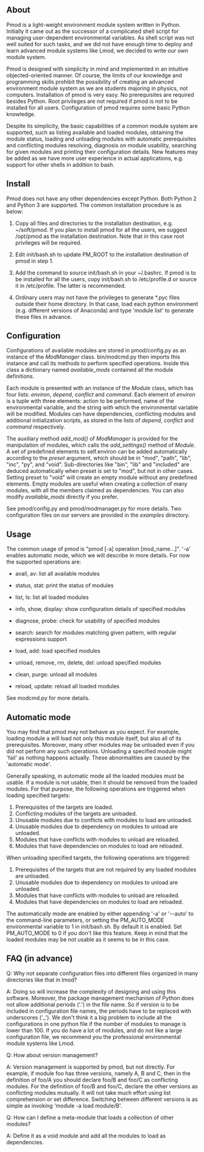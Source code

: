 About
-----
Pmod is a light-weight environment module system written in Python. Initially it
came out as the successor of a complicated shell script for managing
user-dependent environmental variables. As shell script was not well suited for
such tasks, and we did not have enough time to deploy and learn advanced module
systems like Lmod, we decided to write our own module system.

Pmod is designed with simplicity in mind and implemented in an intuitive
objected-oriented manner. Of course, the limits of our knowledge and programming
skills prohibit the possibility of creating an advanced environment module
system as we are students majoring in physics, not computers. Installation of
pmod is very easy. No prerequisites are required besides Python. Root privileges
are not required if pmod is not to be installed for all users. Configuration of
pmod requires some basic Python knowledge.

Despite its simplicity, the basic capabilities of a common module system are
supported, such as listing available and loaded modules, obtaining the module
status, loading and unloading modules with automatic prerequisites and
conflicting modules resolving, diagnosis on module usability, searching for
given modules and printing their configuration details. New features may be
added as we have more user experience in actual applications, e.g. support for
other shells in addition to bash.


Install
-------
Pmod does not have any other dependencies except Python. Both Python 2 and
Python 3 are supported. The common installation procedure is as below:

1. Copy all files and directories to the installation destination, e.g.
   ~/soft/pmod. If you plan to install pmod for all the users, we suggest
   /opt/pmod as the installation destination. Note that in this case root
   privileges will be required.

2. Edit init/bash.sh to update PM\_ROOT to the installation destination of pmod
   in step 1.

3. Add the command to source init/bash.sh in your ~/.bashrc. If pmod is to be
   installed for all the users, copy init/bash.sh to /etc/profile.d or source it
   in /etc/profile. The latter is recommended.

4. Ordinary users may not have the privileges to generate \*.pyc files outside
   their home directory. In that case, load each python environment (e.g.
   different versions of Anaconda) and type 'module list' to generate these
   files in advance.


Configuration
-------------
Configurations of available modules are stored in pmod/config.py as an instance
of the *ModManager* class. bin/modcmd.py then imports this instance and call its
methods to perform specified operations. Inside this class a dictionary named
*available\_mods* contained all the module definitions.

Each module is presented with an instance of the *Module* class, which has four
lists: *environ*, *depend*, *conflict* and *command*. Each element of *environ*
is a tuple with three elements: action to be performed, name of the
environmental variable, and the string with which the environmental variable
will be modified. Modules can have dependencies, conflicting modules and
additional initialization scripts, as stored in the lists of *depend*,
*conflict* and *command* respectively.

The auxiliary method *add\_mod()* of *ModManager* is provided for the
manipulation of modules, which calls the *add\_settings()* method of *Module*.
A set of predefined elements to self.environ can be added automatically
according to the *preset* argument, which should be in "mod", "path", "lib",
"inc", "py",  and "void". Sub-directories like "bin", "lib" and "included" are
deduced automatically when preset is set to "mod", but not in other cases.
Setting preset to "void" will create an empty module without any predefined
elements. Empty modules are useful when creating a collection of many modules,
with all the members claimed as dependencies. You can also modify
*available\_mods* directly if you prefer.

See pmod/config.py and pmod/modmanager.py for more details. Two configuration
files on our servers are provided in the *examples* directory.


Usage
-----
The common usage of pmod is "pmod [-a] operation [mod\_name...]". '-a' enables
automatic mode, which we will describe in more details. For now the supported
operations are:

- avail, av: list all available modules

- status, stat: print the status of modules

- list, ls: list all loaded modules

- info, show, display: show configuration details of specified modules

- diagnose, probe: check for usability of specified modules

- search: search for modules matching given pattern, with regular expressions
          support

- load, add: load specified modules

- unload, remove, rm, delete, del: unload specified modules

- clean, purge: unload all modules

- reload, update: reload all loaded modules

See modcmd.py for more details.


Automatic mode
--------------
You may find that pmod may not behave as you expect. For example, loading module
a will load not only this module itself, but also all of its prerequisites.
Moreover, many other modules may be unloaded even if you did not perform any
such operations. Unloading a specified module might 'fail' as nothing happens
actually. These abnormalities are caused by the 'automatic mode'.

Generally speaking, in automatic mode all the loaded modules must be usable. If
a module is not usable, then it should be removed from the loaded modules. For
that purpose, the following operations are triggered when loading specified
targets:

1. Prerequisites of the targets are loaded.
2. Conflicting modules of the targets are unloaded.
3. Unusable modules due to conflicts with modules to load are unloaded.
4. Unusable modules due to dependency on modules to unload are unloaded.
5. Modules that have conflicts with modules to unload are reloaded.
6. Modules that have dependencies on modules to load are reloaded.

When unloading specified targets, the following operations are triggered:

1. Prerequisites of the targets that are not required by any loaded modules are
   unloaded.
2. Unusable modules due to dependency on modules to unload are unloaded.
3. Modules that have conflicts with modules to unload are reloaded.
4. Modules that have dependencies on modules to load are reloaded.

The automatically mode are enabled by either appending '-a' or '--auto' to the
command-line parameters, or setting the PM\_AUTO\_MODE environmental variable to 1
in init/bash.sh. By default it is enabled. Set PM\_AUTO\_MODE to 0 if you don't
like this feature. Keep in mind that the loaded modules may be not usable as it
seems to be in this case.


FAQ (in advance)
----------------
Q: Why not separate configuration files into different files organized in many
   directories like that in lmod?

A: Doing so will increase the complexity of designing and using this software.
   Moreover, the package management mechanism of Python does not allow
   additional periods ('.') in the file name. So if version is to be included in
   configuration file names, the periods have to be replaced with underscores
   ('\_'). We don't think it a big problem to include all the configurations in
   one python file if the number of modules to manage is lower than 100. If you
   do have a lot of modules, and do not like a large configuration file, we
   recommend you the professional environmental module systems like Lmod.

Q: How about version management?

A: Version management is supported by pmod, but not directly. For example, if
   module foo has three versions, namely A, B and C, then in the definition of
   foo/A you should declare foo/B and foo/C as conflicting modules. For the
   definition of foo/B and foo/C, declare the other versions as conflicting
   modules mutually. It will not take much effort using list comprehension or
   set difference. Switching between different versions is as simple as invoking
   'module -a load module/B'.

Q: How can I define a meta-module that loads a collection of other modules?

A: Define it as a void module and add all the modules to load as dependencies.
